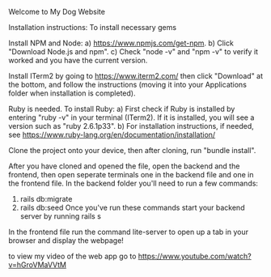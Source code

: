 Welcome to My Dog Website 

Installation instructions:
To install necessary gems 

Install NPM and Node: a) https://www.npmjs.com/get-npm. b) Click "Download Node.js and npm". c) Check "node -v" and "npm -v" to verify it worked and you have the current version.

Install ITerm2 by going to https://www.iterm2.com/ then click "Download" at the bottom, and follow the instructions (moving it into your Applications folder when installation is completed).

Ruby is needed. To install Ruby: a) First check if Ruby is installed by entering "ruby -v" in your terminal (ITerm2). If it is installed, you will see a version such as "ruby 2.6.1p33". b) For installation instructions, if needed, see https://www.ruby-lang.org/en/documentation/installation/

Clone the project onto your device, then after cloning, run "bundle install".

After you have cloned and opened the file, open the backend and the frontend, then open seperate terminals one in the backend file and one in the frontend file. In the backend folder you'll need to run a few commands:
1. rails db:migrate 
2. rails db:seed 
Once you've run these commands start your backend server by running rails s

In the frontend file run the command lite-server to open up a tab in your browser and display the webpage!

to view my video of the web app go to https://www.youtube.com/watch?v=hGroVMaVVtM 